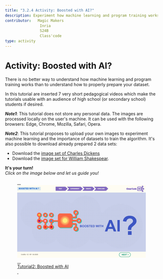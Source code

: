 ```yaml
---
title: "3.2.4 Activity: Boosted with AI?"
description: Experiment how machine learning and program training works and test the importance of properly prepared data sets.
contributor:   Magic Makers
                Inria
                S24B
                Class'code     
type: activity
---
```


# Activity: Boosted with AI?
There is no better way to understand how machine learning and program training works than to understand how to properly prepare your dataset.

In this tutorial are inserted 7 very short pedagogical videos which make the tutorials usable with an audience of high school (or secondary school) students if desired.

**_Note1_**: This tutorial does not store any personal data. The images are processed locally on the user's machine. It can be used with the following browsers: Edge, Chrome, Mozilla, Safari, Opera.

**_Note2_**: This tutorial proposes to upload your own images to experiment machine learning and the importance of datasets to train the algorithm. It's also possible to download already prepared 2 data sets:  
- Download the [image set of Charles Dickens](Images/Images-set-of-Charles-Dickens.zip)  
- Download the [image set for William Shakespear](Images/Images-set-of-William-Shakespear.zip).


**It's your turn!**  
_Click on the image below and let us guide you!_

<a href="https://pixees.fr/classcodeiai/app/tuto2?lang=en" target="_blank"><figure> 
  <img src="Images/IA-M.2.1.2.png" /> 
  <figcaption> Tutorial2: Boosted with AI </figcaption> 
</figure></a>
